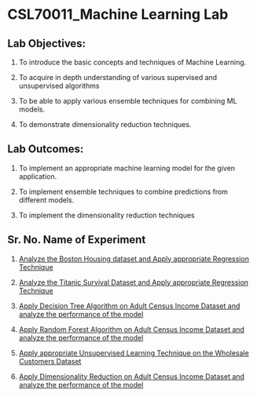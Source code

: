 
# CSL70011_Machine Learning Lab

## Lab Objectives:
1. To introduce the basic concepts and techniques of Machine Learning.

2. To acquire in depth understanding of various supervised and unsupervised algorithms

3. To be able to apply various ensemble techniques for combining ML models.

4. To demonstrate dimensionality reduction techniques.

## Lab Outcomes: 
1. To implement an appropriate machine learning model for the given application.

2. To implement ensemble techniques to combine predictions from different models.

3. To implement the dimensionality reduction techniques

## Sr. No.	Name of Experiment

1.	[Analyze the Boston Housing dataset and Apply appropriate Regression Technique](https://github.com/manasias22/ML-Lab/tree/main/Experiment_01)

2.	[Analyze the Titanic Survival Dataset and Apply appropriate Regression Technique](https://github.com/manasias22/ML-Lab/tree/main/Experiment_02)

3.	[Apply Decision Tree Algorithm on Adult Census Income Dataset and analyze the performance of the model](https://github.com/manasias22/ML-Lab/tree/main/Experiment_03)

4.	[Apply Random Forest Algorithm on Adult Census Income Dataset and analyze the performance of the model](https://github.com/manasias22/ML-Lab/tree/main/Experiment_4)

5.	[Apply appropriate Unsupervised Learning Technique on the Wholesale Customers Dataset](https://github.com/manasias22/ML-Lab/tree/main/Experiment_5)

6.	[Apply Dimensionality Reduction on Adult Census Income Dataset and analyze the performance of the model](https://github.com/manasias22/ML-Lab/tree/main/Experiment_6)
